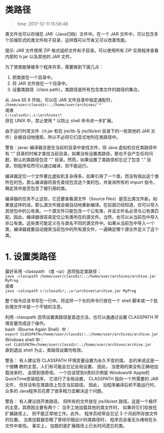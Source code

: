 # 类路径
>time: 2017-12-11 15:56:46

类文件也可以存储在 JAR（Java归档）文件中。在一个 JAR 文件中，可以包含多个压缩形式的类文件和子目录，这样既可以节省又可以改善性能。

提示: JAR 文件使用 ZIP 格式组织文件和子目录。可以使用所有 ZIP 实用程序查看内部的 tr.jar 以及其他的 JAR 文件。

为了使类能够被多个程序共享，需要做到下面几点：
1. 把类放在一个目录中。
1. 将 JAR 文件放在一个目录中。
1. 设置类路径（class path）。类路径是所有包含类文件的路径的集合。

从 Java SE 6 开始，可以在 JAR 文件目录中指定通配符，  
`/home/user/classdir:.:/home/user/archives/'*'`  
或者  
`c:\calssdir;.c:\archives\*`  
但在 UNIX 中，禁止使用 * 以防止 shell 命令进一步扩展。

由于运行时库文件（rt.jar 和在 jre/lib 与 jre/lib/ext 目录下的一些其他的 JAR 文件）会被自动地搜索，所以不必将它们显式地列在类路径中。

警告：javac 编译器总是在当前的目录中查找文件，但 Java 虚拟机仅在类路径中有 “.” 目录的时候才查找当前目录。如果没有设置类路径，那也不会产生任何问题，默认的类路径包含 “.” 目录。然而，如果设置了类路径却忘记了包含 “.” 目录，则程序任然可以通过编译，但不能运行。

编译器定位一个文件要比虚拟机复杂得多。如果引用了一个类，而没有指出这个类所在的包，那么编译器将首先查找包含这个类的包，并查询所有的 import 指令，确定其中是否包含了被引用的类。

编译器的任务不止这些，它还要查看源文件（Source files）是否比类文件新。如果是这样的话，那么源文件就会被自动地重新编译。在前面已经知道，仅可以导入其他包中的公有类。一个源文件只能包含一个公有类，并且文件名必须与公有类匹配。因此，编译器很容易定位公有类所在的源文件。当然，也可以从当前包中导入非公有类。这些类可能定义在与类名不同的源文件中。如果从当前包中导入一个类，编译器就要自动搜索当前包中的所有源文件，一遍确定哪个源文件定义了这个类。

# 1. 设置类路径

最好采用 -classpath （或 -cp）选项指定类路径：  
`java -classpath /home/user/classdir:.:/home/user/archives/archive.jar MyProg`  
或者  
`java -calsspath c:\classdir;.;a:\archives\archive.jar MyProg`  

整个指令应该书写在一行中。将这样一个长的命令行放在一个 shell 脚本或一个批处理文件中是一个不错的注意。

利用 -classpath 选项设置类路径是首选方法，也可以通通过设置 CLASSPATH 环境变量完成这个操作。  
bash（Bourne Again Shell）中：  
`export CLASSPATH=/home/user/classdir:.:/home/user/archives/archive.jar`  
Windows shell 中：  
`set CLASSPATH=/home/user/classdir:.:/home/user/archives/archive.jar`  
直到退出 shell 为止，类路径设置均有效。

警告： 有人建议将 CLASSPATH 环境变量设置为永久不变的值。 总的来说这是一个很糟
糕的主意。人们有可能会忘记全局设置， 因此， 当使用的类没有正确地加载进来时， 会感到很奇怪。 一个应该受到it责的示例是 Windows中 Apple的 QuickTime安装程序。 它进行了全局设置， CLASSPATH 指向一个所需要的 JAR 文件， 但并没有在类路径上包含当前路径。 因此， 当程序编译后却不能运行时， 众多的 Java程序员花费了很多精力去解决这个问题。

警告： 有人建议绕开类路径， 将所有的文件放在 jre/lib/ext 路径。这是一个极坏的主意，其原因主要有两个： 当手工地加载其他的类文件时， 如果将它们存放在扩展路径上， 则不能正常地工作。此外， 程序员经常会忘记 3 个月前所存放文件的位置。 当类加载器忽略了曾经仔细设计的类路径时， 程序员会毫无头绪地在头文件中查找。 事实上， 加栽的是扩展路径上已长时间遗忘的类。